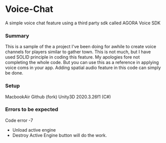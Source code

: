 # Voice-Chat
A simple voice chat feature using a third party sdk called AGORA Voice SDK

### Summary
This is a sample of the a project I've been doing for awhile to create voice channels for players similar to gather town. 
This is not much, but I have used SOLID principle in coding this feature. My apologies fore not completing the whole code. 
But you can use this as a reference in applying voice coms in your app. Adding spatial audio feature in this code can simply be done. 

### Setup
MacbookAir
Github (fork)
Unity3D 2020.3.26f1 (C#)


### Errors to be expected

Code error -7 
- Unload active engine
- Destroy Active Engine button will do the work.

